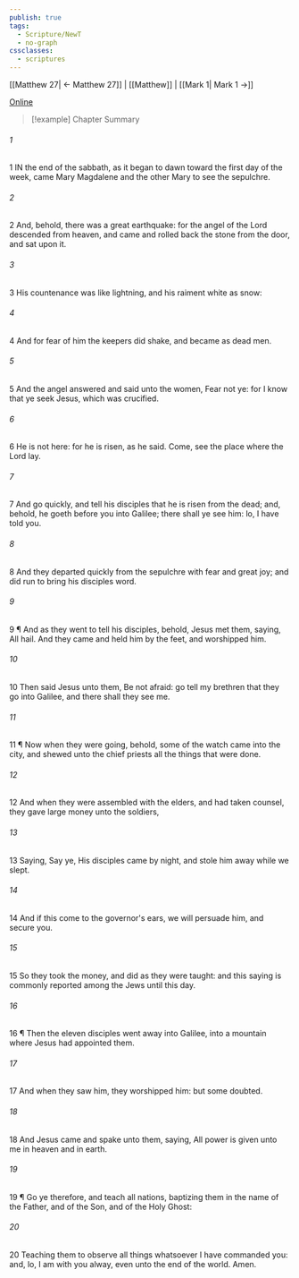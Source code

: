 ```yaml
---
publish: true
tags:
  - Scripture/NewT
  - no-graph
cssclasses:
  - scriptures
---
```

[[Matthew 27| ← Matthew 27]] | [[Matthew]] | [[Mark 1| Mark 1 →]]

[Online](https://churchofjesuschrist.org/study/scriptures/nt/matt/28?lang=eng)

>[!example] Chapter Summary
>
###### 1
1 IN the end of the sabbath, as it began to dawn toward the first day of the week, came Mary Magdalene and the other Mary to see the sepulchre.
###### 2
2 And, behold, there was a great earthquake: for the angel of the Lord descended from heaven, and came and rolled back the stone from the door, and sat upon it.
###### 3
3 His countenance was like lightning, and his raiment white as snow:
###### 4
4 And for fear of him the keepers did shake, and became as dead men.
###### 5
5 And the angel answered and said unto the women, Fear not ye: for I know that ye seek Jesus, which was crucified.
###### 6
6 He is not here: for he is risen, as he said. Come, see the place where the Lord lay.
###### 7
7 And go quickly, and tell his disciples that he is risen from the dead; and, behold, he goeth before you into Galilee; there shall ye see him: lo, I have told you.
###### 8
8 And they departed quickly from the sepulchre with fear and great joy; and did run to bring his disciples word.
###### 9
9 ¶ And as they went to tell his disciples, behold, Jesus met them, saying, All hail. And they came and held him by the feet, and worshipped him.
###### 10
10 Then said Jesus unto them, Be not afraid: go tell my brethren that they go into Galilee, and there shall they see me.
###### 11
11 ¶ Now when they were going, behold, some of the watch came into the city, and shewed unto the chief priests all the things that were done.
###### 12
12 And when they were assembled with the elders, and had taken counsel, they gave large money unto the soldiers,
###### 13
13 Saying, Say ye, His disciples came by night, and stole him away while we slept.
###### 14
14 And if this come to the governor's ears, we will persuade him, and secure you.
###### 15
15 So they took the money, and did as they were taught: and this saying is commonly reported among the Jews until this day.
###### 16
16 ¶ Then the eleven disciples went away into Galilee, into a mountain where Jesus had appointed them.
###### 17
17 And when they saw him, they worshipped him: but some doubted.
###### 18
18 And Jesus came and spake unto them, saying, All power is given unto me in heaven and in earth.
###### 19
19 ¶ Go ye therefore, and teach all nations, baptizing them in the name of the Father, and of the Son, and of the Holy Ghost:
###### 20
20 Teaching them to observe all things whatsoever I have commanded you: and, lo, I am with you alway, even unto the end of the world. Amen.



